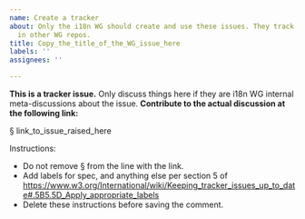 ```yaml
---
name: Create a tracker
about: Only the i18n WG should create and use these issues. They track i18n issues
  in other WG repos.
title: Copy_the_title_of_the_WG_issue_here
labels: ''
assignees: ''

---
```


**This is a tracker issue.** Only discuss things here if they are i18n WG internal meta-discussions about the issue. **Contribute to the actual discussion at the following link:**


§ link_to_issue_raised_here


Instructions:
- Do not remove § from the line with the link.
- Add labels for spec, and anything else per section 5 of  https://www.w3.org/International/wiki/Keeping_tracker_issues_up_to_date#.5B5.5D_Apply_appropriate_labels
- Delete these instructions before saving the comment.
